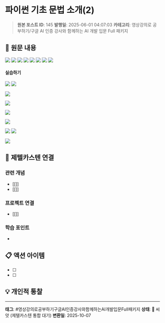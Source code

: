# 파이썬 기초 문법 소개(2)

> **원본 포스트 ID**: 145
> **발행일**: 2025-06-01 04:07:03
> **카테고리**: 영상강의로 공부하기/구글 AI 인증 강사와 함께하는 AI 개발 입문 Full 패키지

## 📝 원문 내용

![](./img/145_img.png) ![](./img/145_img_1.png) ![](./img/145_img_2.png) ![](./img/145_img_3.png) ![](./img/145_img_4.png) ![](./img/145_img_5.png) ![](./img/145_img_6.png) ![](./img/145_img_7.png)

#### **실습하기**

![](./img/145_img_8.png) ![](./img/145_img_9.png)

![](./img/145_img_10.png)

![](./img/145_img_11.png)

![](./img/145_img_12.png)

![](./img/145_img_13.png)

![](./img/145_img_14.png) ![](./img/145_img_15.png)

![](./img/145_img_16.png)


## 🔗 제텔카스텐 연결

### 관련 개념
- [[]]
- [[]]

### 프로젝트 연결
- [[]]

### 학습 포인트
-

## 📋 액션 아이템
- [ ]
- [ ]

## 💡 개인적 통찰



---

**태그**: #영상강의로공부하기구글AI인증강사와함께하는AI개발입문Full패키지
**상태**: 🌱 씨앗 (제텔카스텐 통합 대기)
**변환일**: 2025-10-07
